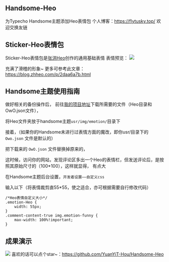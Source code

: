 ## Handsome-Heo
为Typecho Handsome主题添加Heo表情包
个人博客：https://flytusky.top/
欢迎交换友链
## Sticker-Heo表情包 ##
Sticker-Heo表情包是[张洪Heo][1]创作的通用基础表情
表情预览：
![][2]


充满了滑稽的形象~
更多可参考此文章：https://blog.zhheo.com/p/2daa6a7b.html

## Handsome主题使用指南 ##
做好相关的备份操作后，
前往[我的项目地址][3]下载所需要的文件（Heo目录和OwO.json文件），

将Heo文件夹放于handsome主题`usr/img/emotion/`目录下

接着，（如果你的Handsome未进行过表情方面的魔改，即你usr/目录下的 `Owo.json` 文件是默认的）

把下载来的 `OwO.json` 文件替换掉原来的，

这时候，访问你的网站，发现评论区多出一个Heo的表情栏，但发送评论后，是按照其原始尺寸的（100*100），这样就显得，
有点大

在Handsome主题后台设置，`开发者设置——自定义css`

输入以下（将表情裁剪直55*55，使之适合，亦可根据需要自行修改代码）
                        
    /*Heo表情自定义大小*/
    .emotion-Heo {
        width: 55px;
    }
    .comment-content-true img.emotion-funny {
        max-width: 100%!important;
    }

## 成果演示 ##
![][4]
喜欢的话可以点个star~：https://github.com/YuanYiT-Hou/Handsome-Heo

  [1]: https://blog.zhheo.com/
  [2]: https://github.com/zhheo/Sticker-Heo/raw/main/img/v1/%E8%A1%A8%E6%83%85%E9%A2%84%E8%A7%88.png
  [3]: https://github.com/YuanYiT-Hou/Handsome-Heo
  [4]: https://cdn.flytusky.top/typecho/uploads/2024/02/673044735.png
